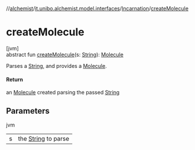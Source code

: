 //[alchemist](../../../index.md)/[it.unibo.alchemist.model.interfaces](../index.md)/[Incarnation](index.md)/[createMolecule](create-molecule.md)

# createMolecule

[jvm]\
abstract fun [createMolecule](create-molecule.md)(s: [String](https://docs.oracle.com/javase/8/docs/api/java/lang/String.html)): [Molecule](../-molecule/index.md)

Parses a [String](https://docs.oracle.com/javase/8/docs/api/java/lang/String.html), and provides a [Molecule](../-molecule/index.md).

#### Return

an [Molecule](../-molecule/index.md) created parsing the passed [String](https://docs.oracle.com/javase/8/docs/api/java/lang/String.html)

## Parameters

jvm

| | |
|---|---|
| s | the [String](https://docs.oracle.com/javase/8/docs/api/java/lang/String.html) to parse |
